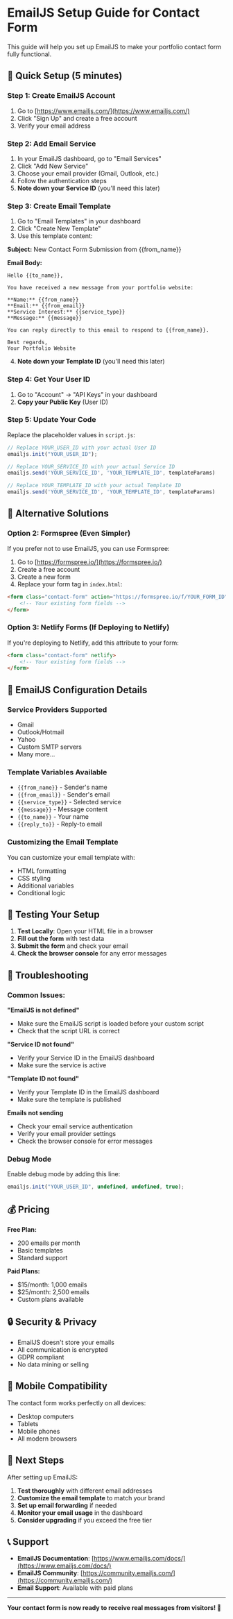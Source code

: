 # EmailJS Setup Guide for Contact Form

This guide will help you set up EmailJS to make your portfolio contact form fully functional.

## 🚀 Quick Setup (5 minutes)

### Step 1: Create EmailJS Account
1. Go to [https://www.emailjs.com/](https://www.emailjs.com/)
2. Click "Sign Up" and create a free account
3. Verify your email address

### Step 2: Add Email Service
1. In your EmailJS dashboard, go to "Email Services"
2. Click "Add New Service"
3. Choose your email provider (Gmail, Outlook, etc.)
4. Follow the authentication steps
5. **Note down your Service ID** (you'll need this later)

### Step 3: Create Email Template
1. Go to "Email Templates" in your dashboard
2. Click "Create New Template"
3. Use this template content:

**Subject:** New Contact Form Submission from {{from_name}}

**Email Body:**
```
Hello {{to_name}},

You have received a new message from your portfolio website:

**Name:** {{from_name}}
**Email:** {{from_email}}
**Service Interest:** {{service_type}}
**Message:** {{message}}

You can reply directly to this email to respond to {{from_name}}.

Best regards,
Your Portfolio Website
```

4. **Note down your Template ID** (you'll need this later)

### Step 4: Get Your User ID
1. Go to "Account" → "API Keys" in your dashboard
2. **Copy your Public Key** (User ID)

### Step 5: Update Your Code
Replace the placeholder values in `script.js`:

```javascript
// Replace YOUR_USER_ID with your actual User ID
emailjs.init("YOUR_USER_ID");

// Replace YOUR_SERVICE_ID with your actual Service ID
emailjs.send('YOUR_SERVICE_ID', 'YOUR_TEMPLATE_ID', templateParams)

// Replace YOUR_TEMPLATE_ID with your actual Template ID
emailjs.send('YOUR_SERVICE_ID', 'YOUR_TEMPLATE_ID', templateParams)
```

## 🔧 Alternative Solutions

### Option 2: Formspree (Even Simpler)
If you prefer not to use EmailJS, you can use Formspree:

1. Go to [https://formspree.io/](https://formspree.io/)
2. Create a free account
3. Create a new form
4. Replace your form tag in `index.html`:

```html
<form class="contact-form" action="https://formspree.io/f/YOUR_FORM_ID" method="POST">
    <!-- Your existing form fields -->
</form>
```

### Option 3: Netlify Forms (If Deploying to Netlify)
If you're deploying to Netlify, add this attribute to your form:

```html
<form class="contact-form" netlify>
    <!-- Your existing form fields -->
</form>
```

## 📧 EmailJS Configuration Details

### Service Providers Supported
- Gmail
- Outlook/Hotmail
- Yahoo
- Custom SMTP servers
- Many more...

### Template Variables Available
- `{{from_name}}` - Sender's name
- `{{from_email}}` - Sender's email
- `{{service_type}}` - Selected service
- `{{message}}` - Message content
- `{{to_name}}` - Your name
- `{{reply_to}}` - Reply-to email

### Customizing the Email Template
You can customize your email template with:
- HTML formatting
- CSS styling
- Additional variables
- Conditional logic

## 🧪 Testing Your Setup

1. **Test Locally**: Open your HTML file in a browser
2. **Fill out the form** with test data
3. **Submit the form** and check your email
4. **Check the browser console** for any error messages

## 🚨 Troubleshooting

### Common Issues:

**"EmailJS is not defined"**
- Make sure the EmailJS script is loaded before your custom script
- Check that the script URL is correct

**"Service ID not found"**
- Verify your Service ID in the EmailJS dashboard
- Make sure the service is active

**"Template ID not found"**
- Verify your Template ID in the EmailJS dashboard
- Make sure the template is published

**Emails not sending**
- Check your email service authentication
- Verify your email provider settings
- Check the browser console for error messages

### Debug Mode
Enable debug mode by adding this line:

```javascript
emailjs.init("YOUR_USER_ID", undefined, undefined, true);
```

## 💰 Pricing

**Free Plan:**
- 200 emails per month
- Basic templates
- Standard support

**Paid Plans:**
- $15/month: 1,000 emails
- $25/month: 2,500 emails
- Custom plans available

## 🔒 Security & Privacy

- EmailJS doesn't store your emails
- All communication is encrypted
- GDPR compliant
- No data mining or selling

## 📱 Mobile Compatibility

The contact form works perfectly on all devices:
- Desktop computers
- Tablets
- Mobile phones
- All modern browsers

## 🎯 Next Steps

After setting up EmailJS:

1. **Test thoroughly** with different email addresses
2. **Customize the email template** to match your brand
3. **Set up email forwarding** if needed
4. **Monitor your email usage** in the dashboard
5. **Consider upgrading** if you exceed the free tier

## 📞 Support

- **EmailJS Documentation**: [https://www.emailjs.com/docs/](https://www.emailjs.com/docs/)
- **EmailJS Community**: [https://community.emailjs.com/](https://community.emailjs.com/)
- **Email Support**: Available with paid plans

---

**Your contact form is now ready to receive real messages from visitors! 🎉** 